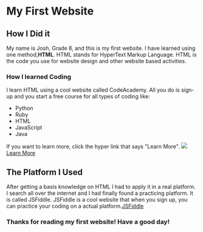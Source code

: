 <!DOCTYPE html>
<html>
<body>
<h1>My First Website</h1>
<h2>How I Did it</h2>
<p> My name is Josh, Grade 8, and this is my first website. I have learned using one method,<strong>HTML</strong>. HTML stands for HyperText Markup Language. HTML is the code you use for website design and other website based activities.</p>
<div>
<h3>How I learned Coding</h3>
</div>
<div>
<p> I learn HTML using a cool website called CodeAcademy. All you do is sign-up and you start a free course for all types of coding like:
<ul>
<li>Python</li>
<li>Ruby</li>
<li>HTML</li>
<li>JavaScript</li>
<li>Java</li>
</ul>
If you want to learn more, click the hyper link that says "Learn More".
<img
src="http://cdn2.hubspot.net/hub/53/file-385992610-jpg/html-code.jpg"  />
<br  />
<a
href="https://www.codecademy.com/learn"target="_blank">Learn More</a>
<div>
<h2>The Platform I Used</h2>
</div>
<p> After getting a basis knowledge on HTML I had to apply it in a real platform. I search all over the internet and I had finally found a practicing platform. It is called JSFiddle. JSFiddle is a cool website that when you sign up, you can practice your coding on a actual platform.<a
href="https://jsfiddle.net/"target="_blank">JSFiddle</a></p> 
<div>
<h3> Thanks for reading my first website! Have a good day!</h3>
</div>
</body>
</html>

